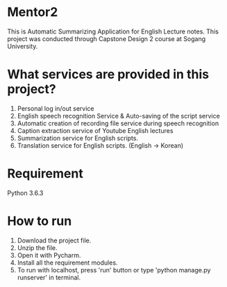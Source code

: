 # Mentor2
This is Automatic Summarizing Application for English Lecture notes.
This project was conducted through Capstone Design 2 course at Sogang University.

# What services are provided in this project?
1. Personal log in/out service
2. English speech recognition Service & Auto-saving of the script service 
3. Automatic creation of recording file service during speech recognition
4. Caption extraction service of Youtube English lectures
5. Summarization service for English scripts.
6. Translation service for English scripts. (English -> Korean)

# Requirement
Python 3.6.3

# How to run
1. Download the project file.
2. Unzip the file.
3. Open it with Pycharm.
4. Install all the requirement modules.
5. To run with localhost, press 'run' button or type 'python manage.py runserver' in terminal.
